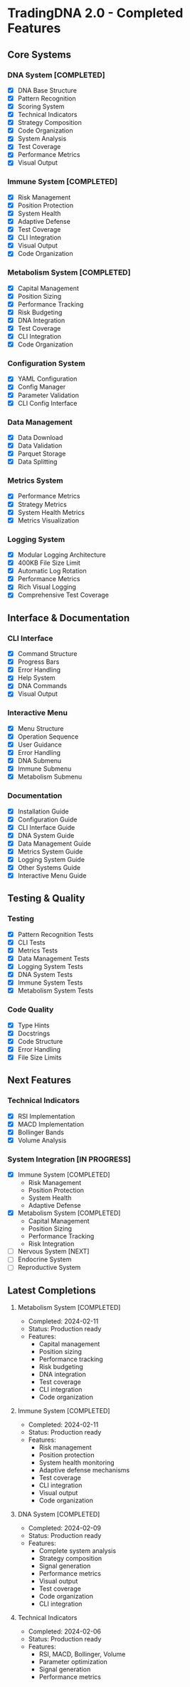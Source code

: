 # TradingDNA 2.0 - Completed Features

## Core Systems

### DNA System [COMPLETED]
- [x] DNA Base Structure
- [x] Pattern Recognition
- [x] Scoring System
- [x] Technical Indicators
- [x] Strategy Composition
- [x] Code Organization
- [x] System Analysis
- [x] Test Coverage
- [x] Performance Metrics
- [x] Visual Output

### Immune System [COMPLETED]
- [x] Risk Management
- [x] Position Protection
- [x] System Health
- [x] Adaptive Defense
- [x] Test Coverage
- [x] CLI Integration
- [x] Visual Output
- [x] Code Organization

### Metabolism System [COMPLETED]
- [x] Capital Management
- [x] Position Sizing
- [x] Performance Tracking
- [x] Risk Budgeting
- [x] DNA Integration
- [x] Test Coverage
- [x] CLI Integration
- [x] Code Organization

### Configuration System
- [x] YAML Configuration
- [x] Config Manager
- [x] Parameter Validation
- [x] CLI Config Interface

### Data Management
- [x] Data Download
- [x] Data Validation
- [x] Parquet Storage
- [x] Data Splitting

### Metrics System
- [x] Performance Metrics
- [x] Strategy Metrics
- [x] System Health Metrics
- [x] Metrics Visualization

### Logging System
- [x] Modular Logging Architecture
- [x] 400KB File Size Limit
- [x] Automatic Log Rotation
- [x] Performance Metrics
- [x] Rich Visual Logging
- [x] Comprehensive Test Coverage

## Interface & Documentation

### CLI Interface
- [x] Command Structure
- [x] Progress Bars
- [x] Error Handling
- [x] Help System
- [x] DNA Commands
- [x] Visual Output

### Interactive Menu
- [x] Menu Structure
- [x] Operation Sequence
- [x] User Guidance
- [x] Error Handling
- [x] DNA Submenu
- [x] Immune Submenu
- [x] Metabolism Submenu

### Documentation
- [x] Installation Guide
- [x] Configuration Guide
- [x] CLI Interface Guide
- [x] DNA System Guide
- [x] Data Management Guide
- [x] Metrics System Guide
- [x] Logging System Guide
- [x] Other Systems Guide
- [x] Interactive Menu Guide

## Testing & Quality

### Testing
- [x] Pattern Recognition Tests
- [x] CLI Tests
- [x] Metrics Tests
- [x] Data Management Tests
- [x] Logging System Tests
- [x] DNA System Tests
- [x] Immune System Tests
- [x] Metabolism System Tests

### Code Quality
- [x] Type Hints
- [x] Docstrings
- [x] Code Structure
- [x] Error Handling
- [x] File Size Limits

## Next Features

### Technical Indicators
- [x] RSI Implementation
- [x] MACD Implementation
- [x] Bollinger Bands
- [x] Volume Analysis

### System Integration [IN PROGRESS]
- [x] Immune System [COMPLETED]
  * Risk Management
  * Position Protection
  * System Health
  * Adaptive Defense
- [x] Metabolism System [COMPLETED]
  * Capital Management
  * Position Sizing
  * Performance Tracking
  * Risk Integration
- [ ] Nervous System [NEXT]
- [ ] Endocrine System
- [ ] Reproductive System

## Latest Completions

1. Metabolism System [COMPLETED]
   - Completed: 2024-02-11
   - Status: Production ready
   - Features:
     * Capital management
     * Position sizing
     * Performance tracking
     * Risk budgeting
     * DNA integration
     * Test coverage
     * CLI integration
     * Code organization

2. Immune System [COMPLETED]
   - Completed: 2024-02-11
   - Status: Production ready
   - Features:
     * Risk management
     * Position protection
     * System health monitoring
     * Adaptive defense mechanisms
     * Test coverage
     * CLI integration
     * Visual output
     * Code organization

3. DNA System [COMPLETED]
   - Completed: 2024-02-09
   - Status: Production ready
   - Features:
     * Complete system analysis
     * Strategy composition
     * Signal generation
     * Performance metrics
     * Visual output
     * Test coverage
     * Code organization
     * CLI integration

4. Technical Indicators
   - Completed: 2024-02-06
   - Status: Production ready
   - Features:
     * RSI, MACD, Bollinger, Volume
     * Parameter optimization
     * Signal generation
     * Performance metrics
